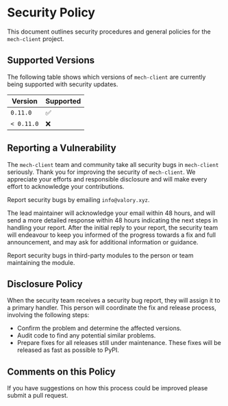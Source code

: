 # Security Policy

This document outlines security procedures and general policies for the `mech-client` project.

## Supported Versions

The following table shows which versions of `mech-client` are currently being supported with security updates.

| Version    | Supported          |
|------------| ------------------ |
| `0.11.0`   | :white_check_mark: |
| `< 0.11.0` | :x:                |

## Reporting a Vulnerability

The `mech-client` team and community take all security bugs in `mech-client` seriously. Thank you for improving the security of `mech-client`. We appreciate your efforts and responsible disclosure and will make every effort to acknowledge your contributions.

Report security bugs by emailing `info@valory.xyz`.

The lead maintainer will acknowledge your email within 48 hours, and will send a more detailed response within 48 hours indicating the next steps in handling your report. After the initial reply to your report, the security team will endeavour to keep you informed of the progress towards a fix and full announcement, and may ask for additional information or guidance.

Report security bugs in third-party modules to the person or team maintaining the module.

## Disclosure Policy

When the security team receives a security bug report, they will assign it to a primary handler. This person will coordinate the fix and release process, involving the following steps:

- Confirm the problem and determine the affected versions.
- Audit code to find any potential similar problems.
- Prepare fixes for all releases still under maintenance. These fixes will be released as fast as possible to PyPI.

## Comments on this Policy

If you have suggestions on how this process could be improved please submit a pull request.
